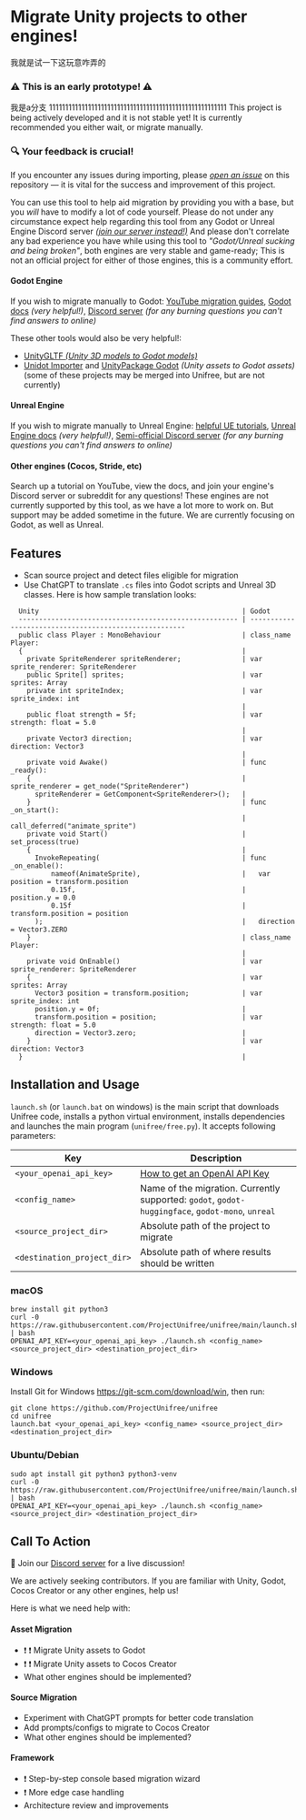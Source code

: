 # Migrate Unity projects to other engines!
我就是试一下这玩意咋弄的
### :warning: This is an early prototype! :warning:
我是a分支
1111111111111111111111111111111111111111111111111111111
This project is being actively developed and it is not stable yet!
It is currently recommended you either wait, or migrate manually.

### :mag: Your feedback is crucial! 

If you encounter any issues during importing, please [_open an issue_](https://github.com/ProjectUnifree/unifree/issues) on this repository — it is vital for the success and improvement of this project.

You can use this tool to help aid migration by providing you with a base, but you _will_ have to modify a lot of code yourself. Please do not under any circumstance expect help regarding this tool from any Godot or Unreal Engine Discord server [_(join our server instead!)_](https://discord.gg/Ee5wJ4JWBQ) And please don't correlate any bad experience you have while using this tool to _"Godot/Unreal sucking and being broken"_, both engines are very stable and game-ready; This is not an official project for either of those engines, this is a community effort.

#### Godot Engine

If you wish to migrate manually to
Godot: [YouTube migration guides](https://www.youtube.com/results?search_query=Migrate+from+Unity+to+Godot), [Godot docs](https://docs.godotengine.org/en/stable/)
_(very helpful!)_, [Discord server](https://discord.gg/4JBkykG) _(for any burning questions you can't find answers to
online)_

These other tools would also be very helpful!:

- [UnityGLTF _(Unity 3D models to Godot models)_](https://github.com/KhronosGroup/UnityGLTF)
- [Unidot Importer](https://github.com/V-Sekai/unidot_importer)
  and [UnityPackage Godot](https://github.com/barcoderdev/unitypackage_godot) _(Unity assets to Godot assets)_
  (some of these projects may be merged into Unifree, but are not currently)

#### Unreal Engine

If you wish to migrate manually to Unreal
Engine: [helpful UE tutorials](https://www.youtube.com/results?search_query=Unreal+Engine+basics+%22(for+Unity+developers)%22), [Unreal Engine docs](https://docs.unrealengine.com/5.3/en-US/unreal-engine-for-unity-developers/)
_(very helpful!)_, [Semi-official Discord server](https://discord.com/invite/unreal-slackers) _(for any burning
questions you can't find answers to online)_

#### Other engines (Cocos, Stride, etc)

Search up a tutorial on YouTube, view the docs, and join your engine's Discord server or subreddit for any questions!
These engines are not currently supported by this tool, as we have a lot more to work on. But support may be added
sometime in the future. We are currently focusing on Godot, as well as Unreal.

## Features

* Scan source project and detect files eligible for migration
* Use ChatGPT to translate `.cs` files into Godot scripts and Unreal 3D classes. Here is how sample translation looks:

```
  Unity                                                  | Godot                                   
  ------------------------------------------------------ | ------------------------------------------------------
  public class Player : MonoBehaviour                    | class_name Player:
  {                                                      | 
    private SpriteRenderer spriteRenderer;               | var sprite_renderer: SpriteRenderer
    public Sprite[] sprites;                             | var sprites: Array
    private int spriteIndex;                             | var sprite_index: int
                                                         | 
    public float strength = 5f;                          | var strength: float = 5.0
                                                         | 
    private Vector3 direction;                           | var direction: Vector3
                                                         | 
    private void Awake()                                 | func _ready():
    {                                                    |   sprite_renderer = get_node("SpriteRenderer")
      spriteRenderer = GetComponent<SpriteRenderer>();   | 
    }                                                    | func _on_start():
                                                         |   call_deferred("animate_sprite")
    private void Start()                                 |   set_process(true)
    {                                                    | 
      InvokeRepeating(                                   | func _on_enable():
          nameof(AnimateSprite),                         |   var position = transform.position
          0.15f,                                         |   position.y = 0.0
          0.15f                                          |   transform.position = position
      );                                                 |   direction = Vector3.ZERO
    }                                                    | class_name Player:
                                                         | 
    private void OnEnable()                              | var sprite_renderer: SpriteRenderer
    {                                                    | var sprites: Array
      Vector3 position = transform.position;             | var sprite_index: int
      position.y = 0f;                                   | 
      transform.position = position;                     | var strength: float = 5.0
      direction = Vector3.zero;                          | 
    }                                                    | var direction: Vector3
  }                                                      |

```

## Installation and Usage

`launch.sh` (or `launch.bat` on windows) is the main script that downloads Unifree code, installs a python virtual
environment, installs dependencies and launches the main program (`unifree/free.py`). It accepts following parameters:

| Key                         | Description                                                                                                   |
|-----------------------------|---------------------------------------------------------------------------------------------------------------|
| `<your_openai_api_key>`     | [How to get an OpenAI API Key](https://help.openai.com/en/articles/4936850-where-do-i-find-my-secret-api-key) |
| `<config_name>`             | Name of the migration. Currently supported: `godot`, `godot-huggingface`, `godot-mono`, `unreal`              |
| `<source_project_dir>`      | Absolute path of the project to migrate                                                                       |
| `<destination_project_dir>` | Absolute path of where results should be written                                                              |

### macOS

```
brew install git python3
curl -0 https://raw.githubusercontent.com/ProjectUnifree/unifree/main/launch.sh | bash
OPENAI_API_KEY=<your_openai_api_key> ./launch.sh <config_name> <source_project_dir> <destination_project_dir>
```

### Windows

Install Git for Windows https://git-scm.com/download/win, then run:

```
git clone https://github.com/ProjectUnifree/unifree
cd unifree
launch.bat <your_openai_api_key> <config_name> <source_project_dir> <destination_project_dir>
```

### Ubuntu/Debian

```
sudo apt install git python3 python3-venv
curl -0 https://raw.githubusercontent.com/ProjectUnifree/unifree/main/launch.sh | bash
OPENAI_API_KEY=<your_openai_api_key> ./launch.sh <config_name> <source_project_dir> <destination_project_dir>
```

## Call To Action

:wave: Join our [Discord server](https://discord.gg/Ee5wJ4JWBQ) for a live discussion!

We are actively seeking contributors. If you are familiar with Unity, Godot, Cocos Creator or any other engines, help
us!

Here is what we need help with:

#### Asset Migration

* :exclamation: :exclamation: Migrate Unity assets to Godot
* :exclamation: :exclamation: Migrate Unity assets to Cocos Creator
* What other engines should be implemented?

#### Source Migration

* Experiment with ChatGPT prompts for better code translation
* Add prompts/configs to migrate to Cocos Creator
* What other engines should be implemented?

#### Framework

* :exclamation: Step-by-step console based migration wizard
* :exclamation: More edge case handling
* Architecture review and improvements
